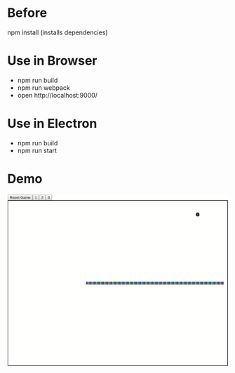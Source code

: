 
# Before
npm install (installs dependencies)

# Use in Browser
- npm run build
- npm run webpack
- open http://localhost:9000/

# Use in Electron
- npm run build
- npm run start

# Demo

![](doc/demo.gif)
